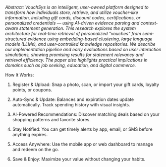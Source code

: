 *Abstract:*
*VouchSys is an intelligent, user-owned platform designed to transform how individuals store, retrieve, and utilize voucher-like information, including gift cards, discount codes, certifications, or personalized credentials — using AI-driven evidence parsing and context-aware statement generation. This research explores the system architecture for real-time retrieval of personalized "vouches" from semi-structured evidence using embedding-based clustering, large language models (LLMs), and user-controlled knowledge repositories. We describe our implementation pipeline and early evaluations based on user interaction simulations, showing promising results for statement relevancy and retrieval efficiency. The paper also highlights practical implications in domains such as job seeking, education, and digital commerce.*

How It Works:
1. Register & Upload:
   Snap a photo, scan, or import your gift cards, loyalty points, or coupons.

3. Auto-Sync & Update:
   Balances and expiration dates update automatically.
   Track spending history with visual insights.

4. AI-Powered Recommendations: 
   Discover matching deals based on your shopping patterns and favorite stores.

4. Stay Notified: 
   You can get timely alerts by app, email, or SMS before anything expires.

6. Access Anywhere: 
   Use the mobile app or web dashboard to manage and redeem on the go.

6. Save & Enjoy: 
   Maximize your value without changing your habits.
